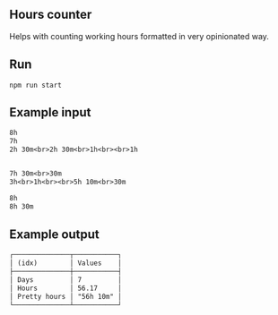 ## Hours counter

Helps with counting working hours formatted in very opinionated way.

## Run
```shell
npm run start
```

## Example input

```txt
8h
7h
2h 30m<br>2h 30m<br>1h<br><br>1h


7h 30m<br>30m
3h<br>1h<br><br>5h 10m<br>30m

8h
8h 30m
```

## Example output

```txt
┌──────────────┬───────────┐
│ (idx)        │ Values    │
├──────────────┼───────────┤
│ Days         │ 7         │
│ Hours        │ 56.17     │
│ Pretty hours │ "56h 10m" │
└──────────────┴───────────┘
```
